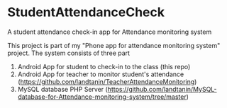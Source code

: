 # StudentAttendanceCheck
A student attendance check-in app for Attendance monitoring system

This project is part of my "Phone app for attendance monitoring system" project. The system consists of three part
1. Android App for student to check-in to the class (this repo)
2. Android App for teacher to monitor student's attendance (https://github.com/landtanin/TeacherAttendanceMonitoring)
3. MySQL database PHP Server (https://github.com/landtanin/MySQL-database-for-Attendance-monitoring-system/tree/master) 

